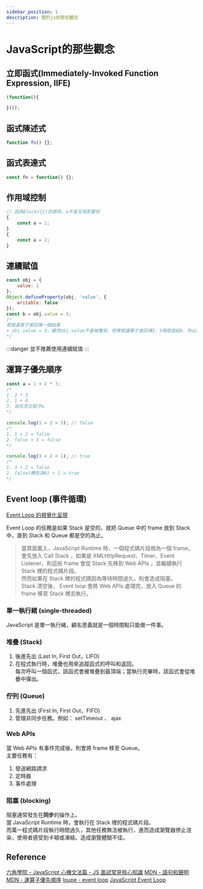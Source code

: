 ```yaml
---
sidebar_position: 1
description: 關於js的那些觀念
---
```


# JavaScript的那些觀念

## 立即函式(Immediately-Invoked Function Expression, IIFE)
```javascript
(function(){

})();
```

## 函式陳述式
```javascript
function fn() {};
```
## 函式表達式
```javascript
const fn = function() {};
```

## 作用域控制
```javascript
// 因為block({})的關係，a不會互相影響到
{
	const a = 1;
}
{
	const a = 2;
}
```

## 連續賦值
```javascript
const obj = {
	value: 1
};
Object.defineProperty(obj, 'value', {
	writable: false
});
const b = obj.value = 3;
/*
等號運算子會回傳一個結果
> obj.value = 3，雖然obj.value不會被覆寫，但等號運算子會回傳3，3再賦值給b，所以b=3
*/
```
:::danger
並不推薦使用連續賦值
:::

## 運算子優先順序
```javascript
const a = 1 + 2 * 3;
/*
1. 2 * 3
2. 1 + 6
3. 由右至左賦予a
*/

console.log(1 > 2 > 3); // false
/*
1. 1 > 2 = false
2. false > 3 = false
*/

console.log(3 < 2 < 1); // true
/*
1. 3 < 2 = false
2. false(轉型為0) < 1 = true
*/
```

## Event loop (事件循環)
[Event Loop 的視覺化呈現](http://latentflip.com/loupe/)

Event Loop 的任務是如果 Stack 是空的，就把 Queue 中的 frame 放到 Stack 中，直到 Stack 和 Queue 都是空的為止。

> 當頁面載入，JavaScript Runtime 時，一個程式碼片段視為一個 frame，會先放入 Call Stack ，如果是 XMLHttpRequest、Timer、Event Listener，則這些 frame 會從 Stack 先移到 Web APIs ，並繼續執行 Stack 裡的程式碼片段。<br />
> 然而如果在 Stack 裡的程式碼因為等待時間過久，則會造成阻塞。<br />
> Stack 清空後， Event loop 會將 Web APIs 處理完，放入 Queue 的 frame 移至 Stack 裡去執行。

### 單一執行緒 (single-threaded)
JavaScript 是單一執行緒，顧名思義就是一個時間點只能做一件事。

### 堆疊 (Stack)
1. 後進先出 (Last In, First Out，LIFO)
2. 在程式執行時，堆疊也用來追蹤函式的呼叫和返回。<br />
每次呼叫一個函式，該函式會被堆疊到最頂端；當執行完畢時，該函式會從堆疊中彈出。

### 佇列 (Queue)
1. 先進先出 (First In, First Out，FIFO)
2. 管理非同步任務。例如： setTimeout 、 ajax

### Web APIs
當 Web APIs 有事件完成後，則會將 frame 移至 Queue。<br />
主要任務有：
1. 發送網路請求
2. 定時器
3. 事件處理

### 阻塞 (blocking)
阻塞通常發生在**同步**的操作上。<br />
當 JavaScript Runtime 時，會執行在 Stack 裡的程式碼片段。<br />
而萬一程式碼片段執行時間過久，其他任務無法被執行，進而造成瀏覽器停止渲染，使用者感受到卡頓或凍結。造成瀏覽體驗不佳。

## Reference
[六角學院 - JavaScript 心機文法篇 - JS 面試常見核心知識](https://www.youtube.com/watch?v=8U5kbb1SvJg)
[MDN - 語句和聲明](https://developer.mozilla.org/en-US/docs/Web/JavaScript/Reference/Statements)
[MDN - 運算子優先順序](https://developer.mozilla.org/en-US/docs/Web/JavaScript/Reference/Operators/Operator_precedence)
[loupe - event loop](http://latentflip.com/loupe/)
[JavaScript Event Loop](https://www.javascripttutorial.net/javascript-event-loop/)